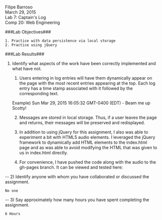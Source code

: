 Filipe Barroso<br>
March 29, 2015<br>
Lab 7: Captain's Log<br>
Comp 20: Web Engineering<br>

###Lab Objectives###

	1. Practice with data persistence via local storage
	2. Practice using jQuery
	
###Lab Results###

1) Identify what aspects of the work have been correctly implemented and what have not.<br/>

	1. Users entering in log entries will have them dynamically appear on the page 
	with the most recent entries appearing at the top.  Each log entry has a time stamp 
	associated with it followed by the corresponding text.

	Example) Sun Mar 29, 2015 16:05:32 GMT-0400 (EDT) - Beam me up Scotty!
	
	2. Messages are stored in local storage.  Thus, if a user leaves the page and 
	returns, their messages will be preserved and redisplayed.
	
	3. In addition to using jQuery for this assignment, I also was able to experiment 
	a bit with HTML5 audio elements.  I leveraged the jQuery framework to dynamically 
	add HTML elements to the index.html page and as was able to avoid modifying the 
	HTML that was given to us in index.html directly.
	
	4. For convenience, I have pushed the code along with the audio to the gh-pages branch.
	It can be viewed and tested here: <a href="http://tuftsdev.github.io/comp20-fbarroso/captainslog/"></a>
	
--
2) Identify anyone with whom you have collaborated or discussed the assignment. <br/>

	No one

--
3) Say approximately how many hours you have spent completing the assignment.<br/>

	6 Hours

	
